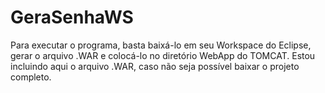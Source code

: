 # GeraSenhaWS
Para executar o programa, basta baixá-lo em seu Workspace do Eclipse, gerar o arquivo .WAR e colocá-lo no diretório WebApp do TOMCAT.
Estou incluindo aqui o arquivo .WAR, caso não seja possível baixar o projeto completo.
